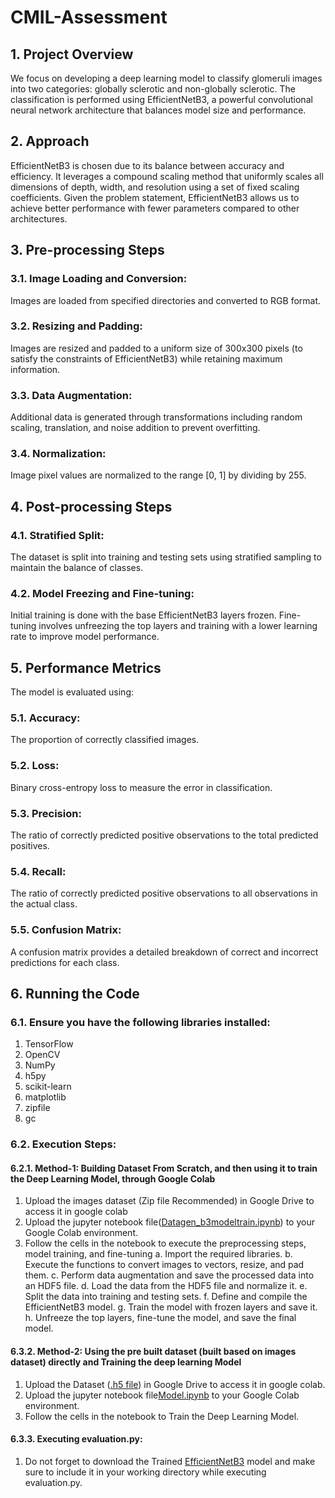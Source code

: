# CMIL-Assessment
## 1. Project Overview
We focus on developing a deep learning model to classify glomeruli images into two categories: globally sclerotic and non-globally sclerotic. The classification is performed using EfficientNetB3, a powerful convolutional neural network architecture that balances model size and performance.

## 2. Approach
EfficientNetB3 is chosen due to its balance between accuracy and efficiency. It leverages a compound scaling method that uniformly scales all dimensions of depth, width, and resolution using a set of fixed scaling coefficients. Given the problem statement, EfficientNetB3 allows us to achieve better performance with fewer parameters compared to other architectures.

## 3. Pre-processing Steps
### 3.1. Image Loading and Conversion:
Images are loaded from specified directories and converted to RGB format.
### 3.2. Resizing and Padding:
Images are resized and padded to a uniform size of 300x300 pixels (to satisfy the constraints of EfficientNetB3) while retaining maximum information.
### 3.3. Data Augmentation:
Additional data is generated through transformations including random scaling, translation, and noise addition to prevent overfitting.
### 3.4. Normalization: 
Image pixel values are normalized to the range [0, 1] by dividing by 255.

## 4. Post-processing Steps
### 4.1. Stratified Split:
The dataset is split into training and testing sets using stratified sampling to maintain the balance of classes.
### 4.2. Model Freezing and Fine-tuning:
Initial training is done with the base EfficientNetB3 layers frozen.
Fine-tuning involves unfreezing the top layers and training with a lower learning rate to improve model performance.

## 5. Performance Metrics
The model is evaluated using:
### 5.1. Accuracy: 
The proportion of correctly classified images.
### 5.2. Loss: 
Binary cross-entropy loss to measure the error in classification.
### 5.3. Precision: 
The ratio of correctly predicted positive observations to the total predicted positives.
### 5.4. Recall: 
The ratio of correctly predicted positive observations to all observations in the actual class.
### 5.5. Confusion Matrix:
A confusion matrix provides a detailed breakdown of correct and incorrect predictions for each class.

## 6. Running the Code
### 6.1. Ensure you have the following libraries installed:
1. TensorFlow
2. OpenCV
3. NumPy
4. h5py
5. scikit-learn
6. matplotlib
7. zipfile
8. gc
### 6.2. Execution Steps:
#### 6.2.1. Method-1: Building Dataset From Scratch, and then using it to train the Deep Learning Model, through Google Colab
1. Upload the images dataset (Zip file Recommended) in Google Drive to access it in google colab
2. Upload the jupyter notebook file([Datagen_b3modeltrain.ipynb](Datagen_b3modeltrain.ipynb)) to your Google Colab environment.
3. Follow the cells in the notebook to execute the preprocessing steps, model training, and fine-tuning
a. Import the required libraries.
b. Execute the functions to convert images to vectors, resize, and pad them.
c. Perform data augmentation and save the processed data into an HDF5 file.
d. Load the data from the HDF5 file and normalize it.
e. Split the data into training and testing sets.
f. Define and compile the EfficientNetB3 model.
g. Train the model with frozen layers and save it.
h. Unfreeze the top layers, fine-tune the model, and save the final model.
#### 6.3.2. Method-2: Using the pre built dataset (built based on images dataset) directly and Training the deep learning Model
1. Upload the Dataset (<a href = "https://www.kaggle.com/datasets/gaddamakhilreddy/preprocessed-glomeruli-dataset">.h5 file</a>) in Google Drive to access it in google colab.
2. Upload the jupyter notebook file[Model.ipynb](Model.ipynb) to your Google Colab environment.
3. Follow the cells in the notebook to Train the Deep Learning Model.
#### 6.3.3. Executing evaluation.py:
1. Do not forget to download the Trained <a href="https://drive.google.com/file/d/11uOJ0DyONX64G1vd6b6q56f3MEC1FQXR/view?usp=sharing">EfficientNetB3</a> model and make sure to include it in your working directory while executing evaluation.py.
